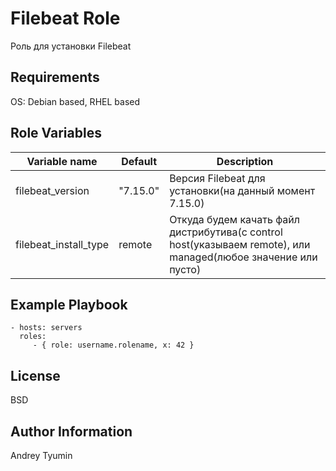 Filebeat Role
=========

Роль для установки Filebeat

Requirements
------------

OS: Debian based, RHEL based

Role Variables
--------------
| Variable name | Default | Description |
|-----------------------|----------|-------------------------|
| filebeat_version      | "7.15.0" | Версия Filebeat для установки(на данный момент 7.15.0) |
|filebeat_install_type  | remote   | Откуда будем качать файл дистрибутива(с control host(указываем remote), или managed(любое значение или пусто)

Example Playbook
----------------

    - hosts: servers
      roles:
         - { role: username.rolename, x: 42 }

License
-------

BSD

Author Information
------------------

Andrey Tyumin
